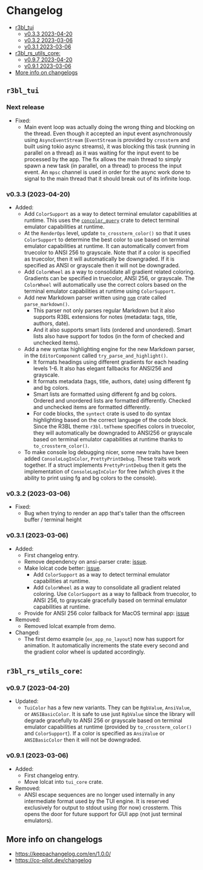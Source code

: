 # Changelog
<a id="markdown-changelog" name="changelog"></a>


<!-- TOC -->

- [r3bl_tui](#r3bl_tui)
  - [v0.3.3 2023-04-20](#v033-2023-04-20)
  - [v0.3.2 2023-03-06](#v032-2023-03-06)
  - [v0.3.1 2023-03-06](#v031-2023-03-06)
- [r3bl_rs_utils_core:](#r3bl_rs_utils_core)
  - [v0.9.7 2023-04-20](#v097-2023-04-20)
  - [v0.9.1 2023-03-06](#v091-2023-03-06)
- [More info on changelogs](#more-info-on-changelogs)

<!-- /TOC -->

## `r3bl_tui`
<a id="markdown-r3bl_tui" name="r3bl_tui"></a>

### Next release

- Fixed:
    - Main event loop was actually doing the wrong thing and blocking on the thread. Even though it
      accepted an input event asynchronously using `AsyncEventStream` (`EventStream` is provided by
      `crossterm` and built using tokio async streams), it was blocking this task (running in
      parallel on a thread) as it was waiting for the input event to be processed by the app. The
      fix allows the main thread to simply spawn a new task (in parallel, on a thread) to process
      the input event. An `mpsc` channel is used in order for the async work done to signal to the
      main thread that it should break out of its infinite loop.

### v0.3.3 (2023-04-20)
<a id="markdown-v0.3.3-2023-04-20" name="v0.3.3-2023-04-20"></a>


- Added:
  - Add `ColorSupport` as a way to detect terminal emulator capabilities at runtime. This uses the
    [`concolor_query`](https://docs.rs/concolor-query/latest/concolor_query/) crate to detect
    terminal emulator capabilities at runtime.
  - At the `RenderOps` level, update `to_crossterm_color()` so that it uses `ColorSupport` to
    determine the best color to use based on terminal emulator capabilities at runtime. It can
    automatically convert from truecolor to ANSI 256 to grayscale. Note that if a color is specified
    as truecolor, then it will automatically be downgraded. If it is specified as ANSI or grayscale
    then it will not be downgraded.
  - Add `ColorWheel` as a way to consolidate all gradient related coloring. Gradients can be
    specified in truecolor, ANSI 256, or grayscale. The `ColorWheel` will automatically use the
    correct colors based on the terminal emulator capabilities at runtime using `ColorSupport`.
  - Add new Markdown parser written using [`nom`](https://crates.io/crates/nom) crate called
    `parse_markdown()`.
    - This parser not only parses regular Markdown but it also supports R3BL extensions for notes
      (metadata: tags, title, authors, date).
    - And it also supports smart lists (ordered and unordered). Smart lists also have support for
      todos (in the form of checked and unchecked items).
  - Add a new syntax highlighting engine for the new Markdown parser, in the `EditorComponent`
    called `try_parse_and_highlight()`.
    - It formats headings using different gradients for each heading levels 1-6. It also has elegant
      fallbacks for ANSI256 and grayscale.
    - It formats metadata (tags, title, authors, date) using different fg and bg colors.
    - Smart lists are formatted using different fg and bg colors. Ordered and unordered lists are
      formatted differently. Checked and unchecked items are formatted differently.
    - For code blocks, the `syntect` crate is used to do syntax highlighting based on the correct
      language of the code block. Since the R3BL theme `r3bl.tmTheme` specifies colors in truecolor,
      they will automatically be downgraded to ANSI256 or grayscale based on terminal emulator
      capabilities at runtime thanks to `to_crossterm_color()`.
  - To make console log debugging nicer, some new traits have been added `ConsoleLogInColor`,
    `PrettyPrintDebug`. These traits work together. If a struct implements `PrettyPrintDebug` then
    it gets the implementation of `ConsoleLogInColor` for free (which gives it the ability to print
    using fg and bg colors to the console).

### v0.3.2 (2023-03-06)
<a id="markdown-v0.3.2-2023-03-06" name="v0.3.2-2023-03-06"></a>


- Fixed:
  - Bug when trying to render an app that's taller than the offscreen buffer / terminal height

### v0.3.1 (2023-03-06)
<a id="markdown-v0.3.1-2023-03-06" name="v0.3.1-2023-03-06"></a>


- Added:
  - First changelog entry.
  - Remove dependency on ansi-parser crate:
    [issue](https://github.com/r3bl-org/r3bl_rs_utils/issues/91).
  - Make lolcat code better: [issue](https://github.com/r3bl-org/r3bl_rs_utils/issues/76).
    - Add `ColorSupport` as a way to detect terminal emulator capabilities at runtime.
    - Add `ColorWheel` as a way to consolidate all gradient related coloring. Use `ColorSupport` as
      a way to fallback from truecolor, to ANSI 256, to grayscale gracefully based on terminal
      emulator capabilities at runtime.
  - Provide for ANSI 256 color fallback for MacOS terminal app:
    [issue](https://github.com/r3bl-org/r3bl_rs_utils/issues/79)
- Removed: <a id="markdown-removed%3A" name="removed%3A"></a>
  - Removed lolcat example from demo.
- Changed:
  - The first demo example (`ex_app_no_layout`) now has support for animation. It automatically
    increments the state every second and the gradient color wheel is updated accordingly.

## `r3bl_rs_utils_core`:
<a id="markdown-r3bl_rs_utils_core%3A" name="r3bl_rs_utils_core%3A"></a>


### v0.9.7 (2023-04-20)
<a id="markdown-v0.9.7-2023-04-20" name="v0.9.7-2023-04-20"></a>


- Updated:
  - `TuiColor` has a few new variants. They can be `RgbValue`, `AnsiValue`, or `ANSIBasicColor`. It
    is safe to use just `RgbValue` since the library will degrade gracefully to ANSI 256 or
    grayscale based on terminal emulator capabilities at runtime (provided by `to_crossterm_color()`
    and `ColorSupport`). If a color is specified as `AnsiValue` or `ANSIBasicColor` then it will not
    be downgraded.

### v0.9.1 (2023-03-06)
<a id="markdown-v0.9.1-2023-03-06" name="v0.9.1-2023-03-06"></a>


- Added:
  - First changelog entry.
  - Move lolcat into `tui_core` crate.
- Removed:
  - ANSI escape sequences are no longer used internally in any intermediate format used by the TUI
    engine. It is reserved exclusively for output to stdout using (for now) crossterm. This opens
    the door for future support for GUI app (not just terminal emulators).

## More info on changelogs
<a id="markdown-more-info-on-changelogs" name="more-info-on-changelogs"></a>


- https://keepachangelog.com/en/1.0.0/
- https://co-pilot.dev/changelog
